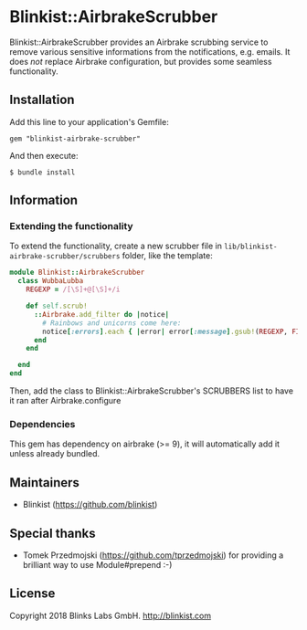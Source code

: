 # Blinkist::AirbrakeScrubber

Blinkist::AirbrakeScrubber provides an Airbrake scrubbing service to remove various sensitive informations from the notifications, e.g. emails. It does _not_ replace Airbrake configuration, but provides some seamless functionality.

## Installation

Add this line to your application's Gemfile:

    gem "blinkist-airbrake-scrubber"

And then execute:

    $ bundle install

## Information

### Extending the functionality

To extend the functionality, create a new scrubber file in `lib/blinkist-airbrake-scrubber/scrubbers` folder, like the template:

```ruby
module Blinkist::AirbrakeScrubber
  class WubbaLubba
    REGEXP = /[\S]+@[\S]+/i

    def self.scrub!
      ::Airbrake.add_filter do |notice|
        # Rainbows and unicorns come here:
        notice[:errors].each { |error| error[:message].gsub!(REGEXP, FILTERED) }
      end
    end

  end
end
```

Then, add the class to Blinkist::AirbrakeScrubber's SCRUBBERS list to have it ran after Airbrake.configure

### Dependencies

This gem has dependency on airbrake (>= 9), it will automatically add it unless already bundled.

## Maintainers

- Blinkist (https://github.com/blinkist)

## Special thanks

- Tomek Przedmojski (https://github.com/tprzedmojski) for providing a brilliant way to use Module#prepend :-)

## License

Copyright 2018 Blinks Labs GmbH. http://blinkist.com
